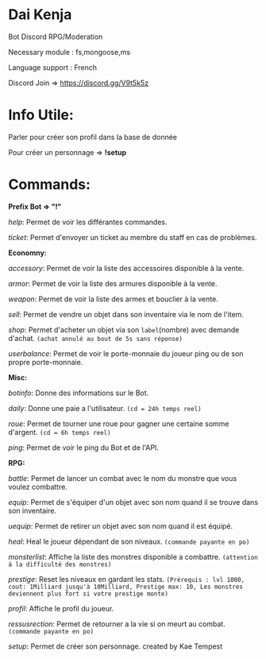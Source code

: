 # Dai Kenja
Bot Discord RPG/Moderation

Necessary module : fs,mongoose,ms

Language support : French

Discord Join => https://discord.gg/V9t5k5z
# Info Utile:
Parler pour créer son profil dans la base de donnée 

Pour créer un personnage => **!setup**
# Commands:
**Prefix Bot => "!"**

_help_: Permet de voir les différantes commandes.

_ticket_: Permet d'envoyer un ticket au membre du staff en cas de problèmes.

**Economny:**

_accessory_: Permet de voir la liste des accessoires disponible à la vente.

_armor_: Permet de voir la liste des armures disponible à la vente.

_weapon_: Permet de voir la liste des armes et bouclier à la vente.

_sell_: Permet de vendre un objet dans son inventaire via le nom de l'item.

_shop_: Permet d'acheter un objet via son `label`(nombre) avec demande d'achat. `(achat annulé au bout de 5s sans réponse)`

_userbalance_: Permet de voir le porte-monnaie du joueur ping ou de son propre porte-monnaie.

**Misc:**

_botinfo_: Donne des informations sur le Bot.

_daily_: Donne une paie a l'utilisateur. `(cd = 24h temps reel)`

_roue_: Permet de tourner une roue pour gagner une certaine somme d'argent. `(cd = 6h temps reel)`

_ping_: Permet de voir le ping du Bot et de l'API.

**RPG:**

_battle_: Permet de lancer un combat avec le nom du monstre que vous voulez combattre.

_equip_: Permet de s'équiper d'un objet avec son nom quand il se trouve dans son inventaire.

_uequip_: Permet de retirer un objet avec son nom quand il est équipé.

_heal_: Heal le joueur dépendant de son niveaux. `(commande payante en po)`

_monsterlist_: Affiche la liste des monstres disponible a combattre. `(attention à la difficulté des monstres)`

_prestige_: Reset les niveaux en gardant les stats. `(Prérequis : lvl 1000, cout: 1Milliard jusqu'à 10Milliard, Prestige max: 10, Les monstres deviennent plus fort si votre prestige monte)`

_profil_: Affiche le profil du joueur.

_ressusrection:_ Permet de retourner a la vie si on meurt au combat. `(commande payante en po)`

_setup_: Permet de créer son personnage.
created by Kae Tempest